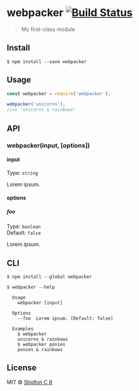 # webpacker [![Build Status](https://travis-ci.org/shidhincr/webpacker.svg?branch=master)](https://travis-ci.org/shidhincr/webpacker)

> My first-class module


## Install

```
$ npm install --save webpacker
```


## Usage

```js
const webpacker = require('webpacker');

webpacker('unicorns');
//=> 'unicorns & rainbows'
```


## API

### webpacker(input, [options])

#### input

Type: `string`

Lorem ipsum.

#### options

##### foo

Type: `boolean`  
Default: `false`

Lorem ipsum.


## CLI

```
$ npm install --global webpacker
```

```
$ webpacker --help

  Usage
    webpacker [input]

  Options
    --foo  Lorem ipsum. [Default: false]

  Examples
    $ webpacker
    unicorns & rainbows
    $ webpacker ponies
    ponies & rainbows
```


## License

MIT © [Shidhin C R](http://www.undefinednull.com)
